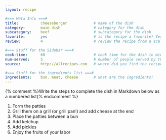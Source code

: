 ```yaml
---
layout: recipe

#=== Meta Info ===#
title: 			cheeseburger			# name of the dish
category:		main dish				# category for the dish
subcategory:	beef					# subcategory for the dish
favorite:		yes						# is the recipe a favorite? Yes or no
review:			4						# review the recipe from a scale of 1 (bad!) to 5 (amazing!)

#=== Stuff for the Sidebar ===#
cook-time:		60						# cook time for the dish in minutes
num-served:		5						# number of people served by the dish
source:			http://allrecipes.com  	# where did you find the recipe?

#=== Stuff for the ingredients list ===#
ingredients:	bun, meat, cheese		# what are the ingredients?
---
```




{% comment %}Write the steps to complete the dish in Markdown below as a numbered list{% endcomment %}

1. Form the patties
2. Grill them on a grill (or grill pan!) and add cheese at the end
3. Place the patties between  a bun
4. Add ketchup
5. Add pickles
6. Enjoy the fruits of your labor